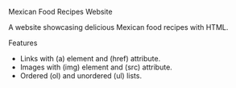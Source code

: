 Mexican Food Recipes Website

A website showcasing delicious Mexican food recipes with HTML.

Features
- Links with (a) element and (href) attribute.
- Images with (img) element and (src) attribute.
- Ordered (ol) and unordered (ul) lists.